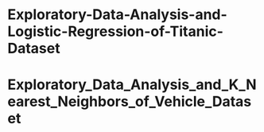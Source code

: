 # Exploratory-Data-Analysis-and-Logistic-Regression-of-Titanic-Dataset

# Exploratory_Data_Analysis_and_K_Nearest_Neighbors_of_Vehicle_Dataset
